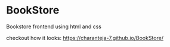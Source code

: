 # BookStore

Bookstore frontend using html and css

checkout how it looks: https://charanteja-7.github.io/BookStore/

